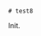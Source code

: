                                                                                                                                                                                                                                                                                                                                                                                                                                                                                                                     # test8

Init.
